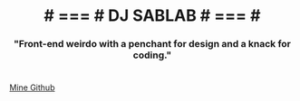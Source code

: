<h1 align="center"># === # DJ SABLAB # === #</h1>
<h3 align="center">"Front-end weirdo with a penchant for design and a knack for coding."</h3>

#
<a><a href="https://github.com/djsablab">Mine Github</a>
